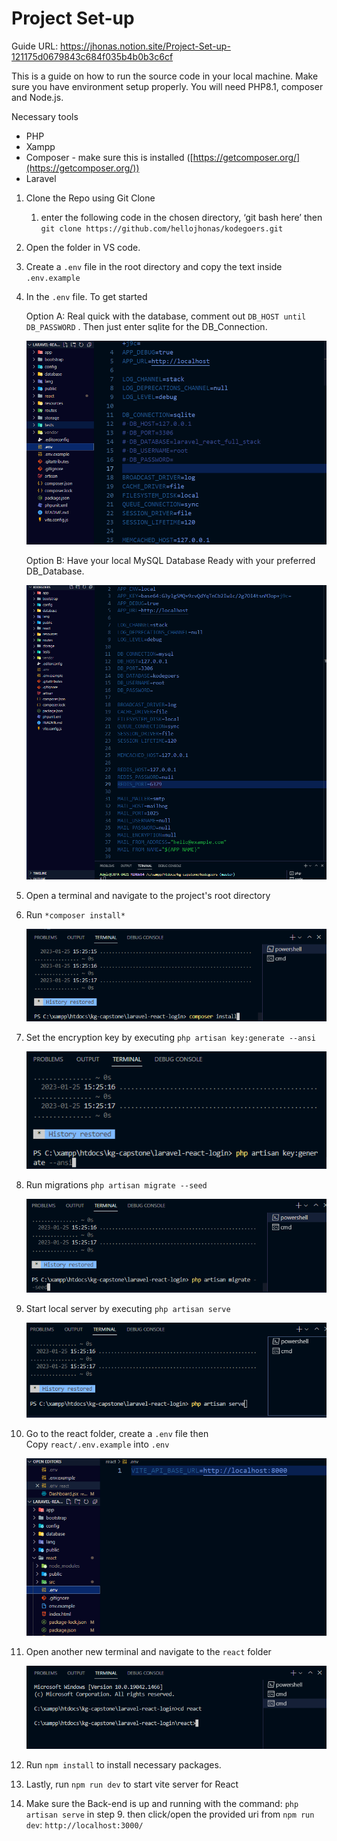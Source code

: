# Project Set-up

Guide URL: https://jhonas.notion.site/Project-Set-up-121175d0679843c684f035b4b0b3c6cf

This is a guide on how to run the source code in your local machine. Make sure you have environment setup properly. You will need PHP8.1, composer and Node.js.

Necessary tools

- PHP
- Xampp
- Composer - make sure this is installed ([https://getcomposer.org/](https://getcomposer.org/))
- Laravel
1. Clone the Repo using Git Clone
    1. enter the following code in the chosen directory, ‘git bash here’ then `git clone https://github.com/hellojhonas/kodegoers.git`
2. Open the folder in VS code.
3. Create a `.env` file in the root directory and copy the text inside `.env.example`
4. In the `.env` file. To get started 
    
    Option A: Real quick with the database, comment out `DB_HOST until DB_PASSWORD` . Then just enter sqlite for the DB_Connection.
    
    ![Untitled](./resources/assets/img-1.png)
    
    Option B: Have your local MySQL Database Ready with your preferred DB_Database.
    
    ![Untitled](./resources/assets/img-2.png)
    
5. Open a terminal and navigate to the project's root directory 
6. Run `*composer install*`
    
    ![Untitled](./resources/assets/img-3.png)
    
7. Set the encryption key by executing `php artisan key:generate --ansi`
    
    ![Untitled](./resources/assets/img-4.png)
    
8. Run migrations `php artisan migrate --seed`
    
    ![Untitled](./resources/assets/img-5.png)
    
9. Start local server by executing `php artisan serve`
    
    ![Untitled](./resources/assets/img-6.png)
    
10. Go to the react folder, create a `.env` file then Copy `react/.env.example` into `.env` 
    
    ![Untitled](./resources/assets/img-7.png)
    
11. Open another new terminal and navigate to the `react` folder
    
    ![Untitled](./resources/assets/img-8.png)
    
12. Run `npm install` to install necessary packages.
13. Lastly, run `npm run dev` to start vite server for React
14. Make sure the Back-end is up and running with the command: `php artisan serve` in step 9. then click/open the provided uri from `npm run dev`: `http://localhost:3000/`
